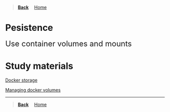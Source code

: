 >**[Back](../README.md)**
&emsp;[Home](/README.md)

# Pesistence

<font size=5>Use container volumes and mounts</font>

# Study materials

[Docker storage](https://capgemini.udemy.com/course/learn-docker/learn/lecture/15829082#overview)

[Managing docker volumes](https://capgemini.udemy.com/course/docker-tutorial/learn/lecture/16369728#overview)

---
>**[Back](../README.md)**
&emsp;[Home](/README.md)
